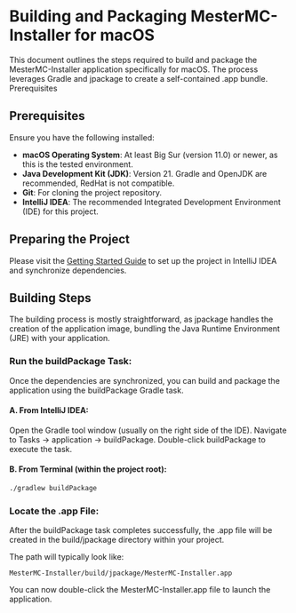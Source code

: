 # Building and Packaging MesterMC-Installer for macOS

This document outlines the steps required to build and package the MesterMC-Installer application specifically for macOS. The process leverages Gradle and jpackage to create a self-contained .app bundle.
Prerequisites

## Prerequisites
Ensure you have the following installed:
- **macOS Operating System**: At least Big Sur (version 11.0) or newer, as this is the tested environment.
- **Java Development Kit (JDK)**: Version 21. Gradle and OpenJDK are recommended, RedHat is not compatible.
- **Git**: For cloning the project repository.
- **IntelliJ IDEA**: The recommended Integrated Development Environment (IDE) for this project.

## Preparing the Project
Please visit the [Getting Started Guide](https://github.com/TavstalDev/MesterMC-Installer/blob/master/docs/building/getting-started.md) to set up the project in IntelliJ IDEA and synchronize dependencies.

## Building Steps
The building process is mostly straightforward, as jpackage handles the creation of the application image, bundling the Java Runtime Environment (JRE) with your application.

### Run the buildPackage Task:
Once the dependencies are synchronized, you can build and package the application using the buildPackage Gradle task.

#### A. From IntelliJ IDEA:
Open the Gradle tool window (usually on the right side of the IDE).
Navigate to Tasks -> application -> buildPackage.
Double-click buildPackage to execute the task.
#### B. From Terminal (within the project root):
```bash
./gradlew buildPackage
```

### Locate the .app File:
After the buildPackage task completes successfully, the .app file will be created in the build/jpackage directory within your project.

The path will typically look like:
```
MesterMC-Installer/build/jpackage/MesterMC-Installer.app
```

You can now double-click the MesterMC-Installer.app file to launch the application.